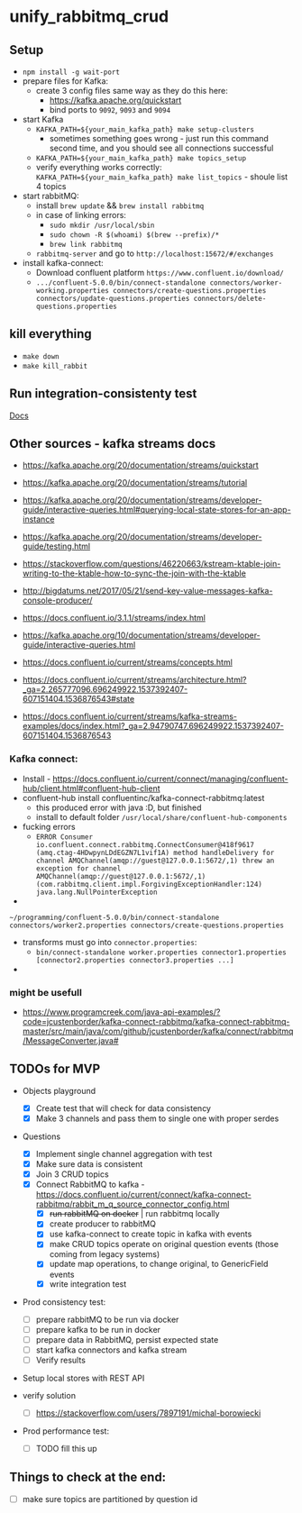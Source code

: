 # unify_rabbitmq_crud


## Setup

* `npm install -g wait-port`
* prepare files for Kafka:
    * create 3 config files same way as they do this here:
        * https://kafka.apache.org/quickstart
        * bind ports to `9092`, `9093` and `9094`
* start Kafka        
    * `KAFKA_PATH=${your_main_kafka_path} make setup-clusters`
        * sometimes something goes wrong - just run this command second time, and you should see all connections successful
    * `KAFKA_PATH=${your_main_kafka_path} make topics_setup`
    * verify everything works correctly: `KAFKA_PATH=${your_main_kafka_path} make list_topics` - shoule list 4 topics
* start rabbitMQ:  
    * install `brew update` && `brew install rabbitmq`
    * in case of linking errors: 
        * `sudo mkdir /usr/local/sbin`
        * `sudo chown -R $(whoami) $(brew --prefix)/*`
        * `brew link rabbitmq`
    * `rabbitmq-server` and go to `http://localhost:15672/#/exchanges`
* install kafka-connect:
    * Download confluent platform `https://www.confluent.io/download/`
    * `.../confluent-5.0.0/bin/connect-standalone connectors/worker-working.properties connectors/create-questions.properties connectors/update-questions.properties connectors/delete-questions.properties`


## kill everything

* `make down`
* `make kill_rabbit`

## Run integration-consistenty test

[Docs](src/integration/README.md)






## Other sources - kafka streams docs

* https://kafka.apache.org/20/documentation/streams/quickstart
* https://kafka.apache.org/20/documentation/streams/tutorial
* https://kafka.apache.org/20/documentation/streams/developer-guide/interactive-queries.html#querying-local-state-stores-for-an-app-instance

* https://kafka.apache.org/20/documentation/streams/developer-guide/testing.html
* https://stackoverflow.com/questions/46220663/kstream-ktable-join-writing-to-the-ktable-how-to-sync-the-join-with-the-ktable
* http://bigdatums.net/2017/05/21/send-key-value-messages-kafka-console-producer/
* https://docs.confluent.io/3.1.1/streams/index.html
* https://kafka.apache.org/10/documentation/streams/developer-guide/interactive-queries.html
* https://docs.confluent.io/current/streams/concepts.html
* https://docs.confluent.io/current/streams/architecture.html?_ga=2.265777096.696249922.1537392407-607151404.1536876543#state
* https://docs.confluent.io/current/streams/kafka-streams-examples/docs/index.html?_ga=2.94790747.696249922.1537392407-607151404.1536876543

### Kafka connect:

* Install - https://docs.confluent.io/current/connect/managing/confluent-hub/client.html#confluent-hub-client
* confluent-hub install confluentinc/kafka-connect-rabbitmq:latest
    * this produced error with java :D, but finished
    * install to default folder `/usr/local/share/confluent-hub-components`
* fucking errors
    * `ERROR Consumer io.confluent.connect.rabbitmq.ConnectConsumer@418f9617 (amq.ctag-4HDwpynLDdEGZN7L1vif1A) method handleDelivery for channel AMQChannel(amqp://guest@127.0.0.1:5672/,1) threw an exception for channel AMQChannel(amqp://guest@127.0.0.1:5672/,1) (com.rabbitmq.client.impl.ForgivingExceptionHandler:124)
      java.lang.NullPointerException`
*
 ```~/programming/confluent-5.0.0/bin/connect-standalone connectors/worker2.properties connectors/create-questions.properties```
* transforms must go into `connector.properties`:
    * `bin/connect-standalone worker.properties connector1.properties [connector2.properties connector3.properties ...]`
* 

### might be usefull
* https://www.programcreek.com/java-api-examples/?code=jcustenborder/kafka-connect-rabbitmq/kafka-connect-rabbitmq-master/src/main/java/com/github/jcustenborder/kafka/connect/rabbitmq/MessageConverter.java#

## TODOs for MVP

* Objects playground
    * [x] Create test that will check for data consistency
    * [x] Make 3 channels and pass them to single one with proper serdes
    
* Questions
    * [x] Implement single channel aggregation with test
    * [x] Make sure data is consistent
    * [x] Join 3 CRUD topics
    * [x] Connect RabbitMQ to kafka - https://docs.confluent.io/current/connect/kafka-connect-rabbitmq/rabbit_m_q_source_connector_config.html
        * [x] <s>run rabbitMQ on docker</s> | run rabbitmq locally
        * [x] create producer to rabbitMQ
        * [x] use kafka-connect to create topic in kafka with events
        * [x] make CRUD topics operate on original question events (those coming from legacy systems)
        * [x] update map operations, to change original, to GenericField events
        * [x] write integration test
 
* Prod consistency test:
    * [ ] prepare rabbitMQ to be run via docker
    * [ ] prepare kafka to be run in docker
    * [ ] prepare data in RabbitMQ, persist expected state
    * [ ] start kafka connectors and kafka stream
    * [ ] Verify results

* Setup local stores with REST API

* verify solution
    * [ ] https://stackoverflow.com/users/7897191/michal-borowiecki
    
* Prod performance test:
    * [ ] TODO fill this up

     
## Things to check at the end:
* [ ] make sure topics are partitioned by question id
